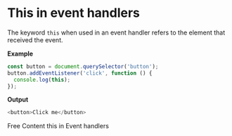 # This in event handlers

The keyword `this` when used in an event handler refers to the element that received the event.

**Example**

```js
const button = document.querySelector('button');
button.addEventListener('click', function () {
  console.log(this);
});
```

**Output**

```js
<button>Click me</button>
```

<ResourceGroupTitle>Free Content</ResourceGroupTitle>
<BadgeLink colorScheme='yellow' badgeText='Read' href='https://www.w3schools.com/js/js_this.asp'>this in Event handlers</BadgeLink>